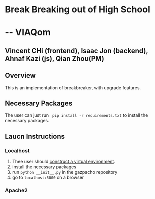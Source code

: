 # Break Breaking out of High School 
# -- VIAQom

## Vincent CHi (frontend), Isaac Jon (backend), Ahnaf Kazi (js), Qian Zhou(PM)

## Overview

This is an implementation of breakbreaker, with upgrade features. 

## Necessary Packages

The user can just run 
` pip install -r requirements.txt`
to install the necessary packages. 

## Laucn Instructions

### Localhost

1. Thee user should [construct a virtual environment](https://packaging.python.org/guides/installing-using-pip-and-virtual-environments/). 
2. install the necessary packages
3. run `python __init__.py` in the gazpacho repository
4. go to `localhost:5000` on a browser


### Apache2

